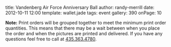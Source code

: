 title: Vandenberg Air Force Anniversary Ball
author: randy-merrill
date: 2012-10-11 12:00
template: wallet.jade
tags: event
gallery: 390
onPage: 10

**Note:** Print orders will be grouped together to meet the minimum print order quantities. This means that there may be a wait between when you place the order and when the pictures are printed and delivered. If you have any questions feel free to call at [435.363.4780][tel].

[tel]: tel:+14353634780
